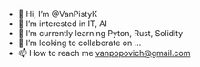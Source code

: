 - 👋 Hi, I’m @VanPistyK
- 👀 I’m interested in IT, AI
- 🌱 I’m currently learning Pyton, Rust, Solidity
- 💞️ I’m looking to collaborate on ...
- 📫 How to reach me vanpopovich@gmail.com

<!---
VanPistyK/VanPistyK is a ✨ special ✨ repository because its `README.md` (this file) appears on your GitHub profile.
You can click the Preview link to take a look at your changes.
--->
